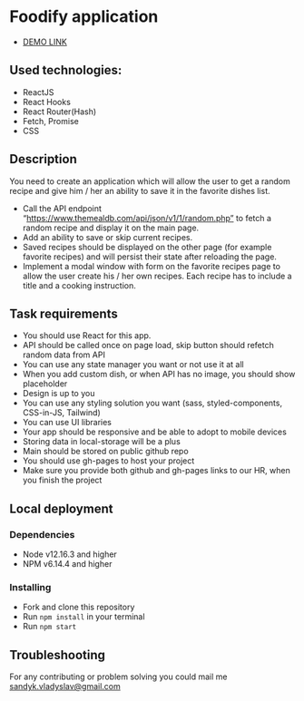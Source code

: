 # Foodify application

- [DEMO LINK](https://nub1a.github.io/foodify_application/)
## Used technologies:
- ReactJS
- React Hooks
- React Router(Hash)
- Fetch, Promise
- CSS

## Description

You need to create an application which will allow the user to get a random recipe and give him / her an ability to save it in the favorite dishes list.
- Call the API endpoint “https://www.themealdb.com/api/json/v1/1/random.php” to fetch a random recipe and display it on the main page.
- Add an ability to save or skip current recipes.
- Saved recipes should be displayed on the other page (for example favorite recipes) and will persist their state after reloading the page.
- Implement a modal window with form on the favorite recipes page to allow the user create his / her own recipes. Each recipe has to include a title and a cooking instruction.

## Task requirements
- You should use React for this app.
- API should be called once on page load, skip button should refetch random data from API
- You can use any state manager you want or not use it at all
- When you add custom dish, or when API has no image, you should show placeholder
- Design is up to you
- You can use any styling solution you want (sass, styled-components, CSS-in-JS, Tailwind)
- You can use UI libraries
- Your app should be responsive and be able to adopt to mobile devices
- Storing data in local-storage will be a plus
- Main should be stored on public github repo
- You should use gh-pages to host your project
- Make sure you provide both github and gh-pages links to our HR, when you finish the project


## Local deployment

### Dependencies
* Node v12.16.3 and higher
* NPM v6.14.4 and higher


### Installing
* Fork and clone this repository
* Run `npm install` in your terminal
* Run `npm start`

## Troubleshooting

For any contributing or problem solving you could mail me sandyk.vladyslav@gmail.com
